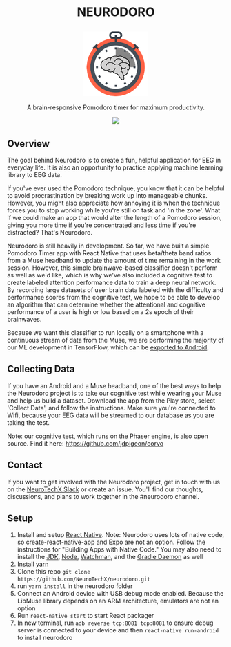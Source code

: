 # <p align="center">NEURODORO</p>

<p align="center">
    <img alt="babel" src="images/logo_final.png/" width="150">
</p>
<p align="center">
A brain-responsive Pomodoro timer for maximum productivity.
</p>

<p align="center">
  <a href="http://neurotechx.herokuapp.com/">
    <img src="http://neurotechx.herokuapp.com/badge.svg">
  </a>
</p>

## Overview

The goal behind Neurodoro is to create a fun, helpful application for EEG in everyday life. It is also an opportunity to practice applying machine learning library to EEG data.

If you've ever used the Pomodoro technique, you know that it can be helpful to avoid procrastination by breaking work up into manageable chunks. However, you might also appreciate how annoying it is when the technique forces you to stop working while you're still on task and 'in the zone'. What if we could make an app that would alter the length of a Pomodoro session, giving you more time if you're concentrated and less time if you're distracted? That's Neurodoro.

Neurodoro is still heavily in development. So far, we have built a simple Pomodoro Timer app with React Native that uses beta/theta band ratios from a Muse headband to update the amount of time remaining in the work session. However, this simple brainwave-based classifier doesn't perform as well as we'd like, which is why we've also included a cognitive test to create labeled attention performance data to train a deep neural network. By recording large datasets of user brain data labeled with the difficulty and performance scores from the cognitive test, we hope to be able to develop an algorithm that can determine whether the attentional and cognitive performance of a user is high or low based on a 2s epoch of their brainwaves.

Because we want this classifier to run locally on a smartphone with a continuous stream of data from the Muse, we are performing the majority of our ML development in TensorFlow, which can be [exported to Android](https://www.tensorflow.org/mobile/).

## Collecting Data

If you have an Android and a Muse headband, one of the best ways to help the Neurodoro project is to take our cognitive test while wearing your Muse and help us build a dataset. Download the app from the Play store, select 'Collect Data', and follow the instructions. Make sure you're connected to Wifi, because your EEG data will be streamed to our database as you are taking the test.

Note: our cognitive test, which runs on the Phaser engine, is also open source. Find it here: https://github.com/jdpigeon/corvo

## Contact

If you want to get involved with the Neurodoro project, get in touch with us on the [NeuroTechX Slack](https://neurotechx.herokuapp.com/) or create an issue. You'll find our thoughts, discussions, and plans to work together in the #neurodoro channel.

## Setup

1. Install and setup [React Native](https://facebook.github.io/react-native/docs/getting-started.html). Note: Neurodoro uses lots of native code, so create-react-native-app and Expo are not an option. Follow the instructions for "Building Apps with Native Code." You may also need to install the [JDK](https://www3.ntu.edu.sg/home/ehchua/programming/howto/JDK_Howto.html), [Node](https://nodejs.org/en/download/package-manager/), [Watchman](https://medium.com/@vonchristian/how-to-setup-watchman-on-ubuntu-16-04-53196cc0227c), and the [Gradle Daemon](https://docs.gradle.org/2.9/userguide/gradle_daemon.html) as well
2. Install [yarn](https://github.com/yarnpkg/yarn)
3. Clone this repo `git clone https://github.com/NeuroTechX/neurodoro.git`
4. run `yarn install` in the neurodoro folder
5. Connect an Android device with USB debug mode enabled. Because the LibMuse library depends on an ARM architecture, emulators are not an option
6. Run `react-native start` to start React packager
7. In new terminal, run `adb reverse tcp:8081 tcp:8081` to ensure debug server is connected to your device and then `react-native run-android` to install neurodoro
